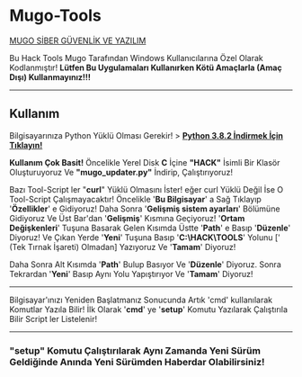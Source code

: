 # Mugo-Tools

[MUGO SİBER GÜVENLİK VE YAZILIM](https://bit.do/mugo-cyber)

Bu Hack Tools Mugo Tarafından Windows Kullanıcılarına Özel Olarak Kodlanmıştır!
**Lütfen Bu Uygulamaları Kullanırken Kötü Amaçlarla (Amaç Dışı) Kullanmayınız!!!**

---

## Kullanım

Bilgisayarınıza Python Yüklü Olması Gerekir! > **[Python 3.8.2 İndirmek İçin Tıklayın!](https://bit.do/python-3-8-2-exe)**

**Kullanım Çok Basit!**
Öncelikle Yerel Disk **C** İçine **"HACK"** İsimli Bir Klasör Oluşturuyoruz Ve **"mugo_updater.py"** İndirip, Çalıştırıyoruz!

Bazı Tool-Script ler "**curl**" Yüklü Olmasını İster! eğer curl Yüklü Değil İse O Tool-Script Çalışmayacaktır!
Öncelikle '**Bu Bilgisayar**' a Sağ Tıklayıp '**Özellikler**' e Gidiyoruz!
Daha Sonra '**Gelişmiş sistem ayarları**' Bölümüne Gidiyoruz Ve Üst Bar'dan '**Gelişmiş**' Kısmına Geçiyoruz!
'**Ortam Değişkenleri**' Tuşuna Basarak Gelen Kısımda Üstte '**Path**' e Basıp '**Düzenle**' Diyoruz!
Ve Çıkan Yerde '**Yeni**' Tuşuna Basıp '**C:\HACK\TOOLS**' Yolunu [' (Tek Tırnak İşareti) Olmadan] Yazıyoruz Ve '**Tamam**' Diyoruz!

Daha Sonra Alt Kısımda '**Path**' Bulup Basıyor Ve '**Düzenle**' Diyoruz. Sonra Tekrardan '**Yeni**' Basıp Aynı Yolu Yapıştırıyor Ve '**Tamam**' Diyoruz!

-----------------------------------------------------------------------------------------------------------------------------------------
Bilgisayar'ınızı Yeniden Başlatmanız Sonucunda Artık 'cmd' kullanılarak Komutlar Yazıla Bilir!
İlk Olarak '**cmd**' ye '**setup**' Komutu Yazılarak Çalıştırıla Bilir Script ler Listelenir!

-----------------------------------------------------------------------------------------------------------------------------------------
### "**setup**" Komutu Çalıştırılarak Aynı Zamanda Yeni Sürüm Geldiğinde Anında Yeni Sürümden Haberdar Olabilirsiniz!
